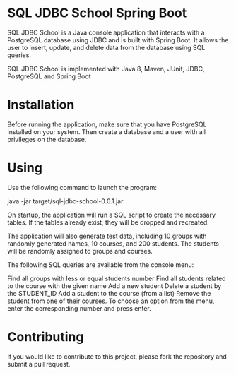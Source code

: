 # SQL JDBC School Spring Boot
SQL JDBC School is a Java console application that interacts with a PostgreSQL database using JDBC and is built with Spring Boot. It allows the user to insert, update, and delete data from the database using SQL queries.

SQL JDBC School is implemented with Java 8, Maven, JUnit, JDBC, PostgreSQL and Spring Boot

# Installation
Before running the application, make sure that you have PostgreSQL installed on your system. Then create a database and a user with all privileges on the database.

# Using
Use the following command to launch the program:


java -jar target/sql-jdbc-school-0.0.1.jar

On startup, the application will run a SQL script to create the necessary tables. If the tables already exist, they will be dropped and recreated.

The application will also generate test data, including 10 groups with randomly generated names, 10 courses, and 200 students. The students will be randomly assigned to groups and courses.

The following SQL queries are available from the console menu:

Find all groups with less or equal students number
Find all students related to the course with the given name
Add a new student
Delete a student by the STUDENT_ID
Add a student to the course (from a list)
Remove the student from one of their courses.
To choose an option from the menu, enter the corresponding number and press enter.

# Contributing
If you would like to contribute to this project, please fork the repository and submit a pull request.
